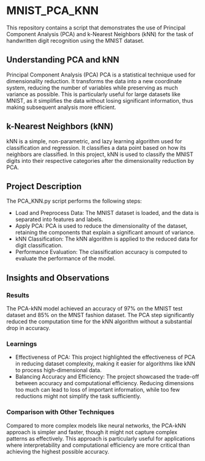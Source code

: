 # MNIST_PCA_KNN
This repository contains a script that demonstrates the use of Principal Component Analysis (PCA) and k-Nearest Neighbors (kNN) for the task of handwritten digit recognition using the MNIST dataset.

## Understanding PCA and kNN
Principal Component Analysis (PCA)
PCA is a statistical technique used for dimensionality reduction. It transforms the data into a new coordinate system, reducing the number of variables while preserving as much variance as possible. This is particularly useful for large datasets like MNIST, as it simplifies the data without losing significant information, thus making subsequent analysis more efficient.

## k-Nearest Neighbors (kNN)
kNN is a simple, non-parametric, and lazy learning algorithm used for classification and regression. It classifies a data point based on how its neighbors are classified. In this project, kNN is used to classify the MNIST digits into their respective categories after the dimensionality reduction by PCA.

## Project Description
The PCA_KNN.py script performs the following steps:

- Load and Preprocess Data: The MNIST dataset is loaded, and the data is separated into features and labels.
- Apply PCA: PCA is used to reduce the dimensionality of the dataset, retaining the components that explain a significant amount of variance.
- kNN Classification: The kNN algorithm is applied to the reduced data for digit classification.
- Performance Evaluation: The classification accuracy is computed to evaluate the performance of the model.

## Insights and Observations
### Results
The PCA-kNN model achieved an accuracy of 97% on the MNIST test dataset and 85% on the MNST fashion dataset.
The PCA step significantly reduced the computation time for the kNN algorithm without a substantial drop in accuracy.

### Learnings
- Effectiveness of PCA: This project highlighted the effectiveness of PCA in reducing dataset complexity, making it easier for algorithms like kNN to process high-dimensional data.
- Balancing Accuracy and Efficiency: The project showcased the trade-off between accuracy and computational efficiency. Reducing dimensions too much can lead to loss of important information, while too few reductions might not simplify the task sufficiently.

### Comparison with Other Techniques
Compared to more complex models like neural networks, the PCA-kNN approach is simpler and faster, though it might not capture complex patterns as effectively.
This approach is particularly useful for applications where interpretability and computational efficiency are more critical than achieving the highest possible accuracy.
